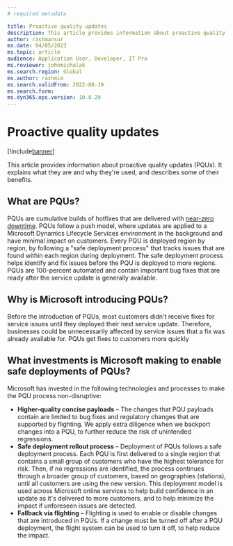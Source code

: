 ```yaml
---
# required metadata

title: Proactive quality updates
description: This article provides information about proactive quality updates (PQUs). It explains what they are and why they're used, and describes some of their benefits.
author: rashmansur
ms.date: 04/05/2023
ms.topic: article
audience: Application User, Developer, IT Pro
ms.reviewer: johnmichalak
ms.search.region: Global
ms.author: rashmim
ms.search.validFrom: 2022-08-19
ms.search.form:
ms.dyn365.ops.version: 10.0.29
---
```


# Proactive quality updates

[!include[banner](../includes/banner.md)]

This article provides information about proactive quality updates (PQUs). It explains what they are and why they're used, and describes some of their benefits.

## What are PQUs?

PQUs are cumulative builds of hotfixes that are delivered with [near-zero downtime](../../dev-itpro/deployment/plannedmaintenance-selfservice.md#what-does-near-zero-downtime-maintenance-mean). PQUs follow a push model, where updates are applied to a Microsoft Dynamics Lifecycle Services environment in the background and have minimal impact on customers. Every PQU is deployed region by region, by following a "safe deployment process" that tracks issues that are found within each region during deployment. The safe deployment process helps identify and fix issues before the PQU is deployed to more regions. PQUs are 100-percent automated and contain important bug fixes that are ready after the service update is generally available.

## Why is Microsoft introducing PQUs?

Before the introduction of PQUs, most customers didn't receive fixes for service issues until they deployed their next service update. Therefore, businesses could be unnecessarily affected by service issues that a fix was already available for. PQUs get fixes to customers more quickly
## What investments is Microsoft making to enable safe deployments of PQUs?

Microsoft has invested in the following technologies and processes to make the PQU process non-disruptive:


- **Higher-quality concise payloads** – The changes that PQU payloads contain are limited to bug fixes and regulatory changes that are supported by flighting. We apply extra diligence when we backport changes into a PQU, to further reduce the risk of unintended regressions.
- **Safe deployment rollout process** – Deployment of PQUs follows a safe deployment process. Each PQU is first delivered to a single region that contains a small group of customers who have the highest tolerance for risk. Then, if no regressions are identified, the process continues through a broader group of customers, based on geographies (stations), until all customers are using the new version. This deployment model is used across Microsoft online services to help build confidence in an update as it's delivered to more customers, and to help minimize the impact if unforeseen issues are detected.
- **Fallback via flighting** – Flighting is used to enable or disable changes that are introduced in PQUs. If a change must be turned off after a PQU deployment, the flight system can be used to turn it off, to help reduce the impact.
